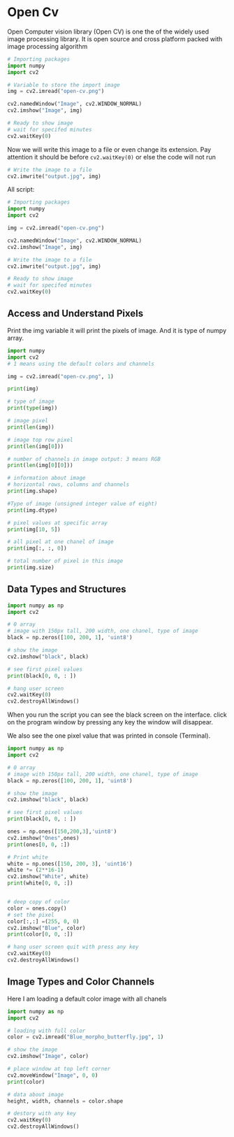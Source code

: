 # Open Cv
Open Computer vision library (Open CV) is one the of the widely used image processing library. 
It is open source and cross platform packed with image processing algorithm

```python
# Importing packages
import numpy
import cv2

# Variable to store the import image
img = cv2.imread("open-cv.png")

cv2.namedWindow("Image", cv2.WINDOW_NORMAL)
cv2.imshow("Image", img)

# Ready to show image
# wait for specifed minutes
cv2.waitKey(0)
```

Now we will write this image to a file or even change its extension. Pay attention it should be before `cv2.waitKey(0)` or else the code will not run 

```python
# Write the image to a file  
cv2.imwrite("output.jpg", img)
```
All script: 
```python
# Importing packages
import numpy
import cv2

img = cv2.imread("open-cv.png")

cv2.namedWindow("Image", cv2.WINDOW_NORMAL)
cv2.imshow("Image", img)

# Write the image to a file  
cv2.imwrite("output.jpg", img)

# Ready to show image
# wait for specifed minutes
cv2.waitKey(0)
```

## Access and Understand Pixels
Print the img variable it will print the pixels of image. And it is type of numpy array. 
```python
import numpy
import cv2
# 1 means using the default colors and channels

img = cv2.imread("open-cv.png", 1)

print(img)

# type of image 
print(type(img))

# image pixel
print(len(img))

# image top row pixel
print(len(img[0]))

# number of channels in image output: 3 means RGB 
print(len(img[0][0]))

# information about image
# horizontal rows, columns and channels
print(img.shape)

#Type of image (unsigned integer value of eight)
print(img.dtype)

# pixel values at specific array
print(img[10, 5])

# all pixel at one chanel of image
print(img[:, :, 0])

# total number of pixel in this image
print(img.size)
```

## Data Types and Structures

```python
import numpy as np 
import cv2

# 0 array
# image with 150px tall, 200 width, one chanel, type of image
black = np.zeros([100, 200, 1], 'uint8')

# show the image
cv2.imshow("black", black)

# see first pixel values
print(black[0, 0, : ])

# hang user screen
cv2.waitKey(0)
cv2.destroyAllWindows()

```

When you run the script you can see the black screen on the interface. click on the program window by pressing any key the window will disappear.

We also see the one pixel value that was printed in console (Terminal).

```python
import numpy as np 
import cv2

# 0 array
# image with 150px tall, 200 width, one chanel, type of image
black = np.zeros([100, 200, 1], 'uint8')

# show the image
cv2.imshow("black", black)

# see first pixel values
print(black[0, 0, : ])

ones = np.ones([150,200,3],'uint8')
cv2.imshow("Ones",ones)
print(ones[0, 0, :])

# Print white
white = np.ones([150, 200, 3], 'uint16')
white *= (2**16-1)
cv2.imshow("White", white)
print(white[0, 0, :])


# deep copy of color
color = ones.copy()
# set the pixel
color[:,:] =(255, 0, 0)
cv2.imshow("Blue", color)
print(color[0, 0, :])

# hang user screen quit with press any key
cv2.waitKey(0)
cv2.destroyAllWindows()

```
## Image Types and Color Channels
Here I am loading a default color image with all chanels

```python
import numpy as np 
import cv2

# loading with full color
color = cv2.imread("Blue_morpho_butterfly.jpg", 1)

# show the image
cv2.imshow("Image", color)

# place window at top left corner
cv2.moveWindow("Image", 0, 0)
print(color)

# data about image
height, width, channels = color.shape

# destory with any key
cv2.waitKey(0)
cv2.destroyAllWindows()

```

